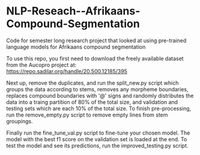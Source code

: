 # NLP-Reseach--Afrikaans-Compound-Segmentation
Code for semester long research project that looked at using pre-trained language models for Afrikaans compound segmentation

To use this repo, you first need to download the freely available dataset from the Aucopro project at: https://repo.sadilar.org/handle/20.500.12185/395

Next up, remove the duplicates, and run the split_new.py script which groups the data according to stems, removes any morpheme boundaries, replaces compound boundaries with '@' signs and randomly distributes the data into a traing partition of 80% of the total size, and validation and testing sets which are each 10% of the total size. To finish pre-processing, run the remove_empty.py script to remove empty lines from stem groupings.

Finally run the fine_tune_val.py script to fine-tune your chosen model. The model with the best f1 score on the validation set is loaded at the end. To test the model and see its predictions, run the improved_testing.py script.
